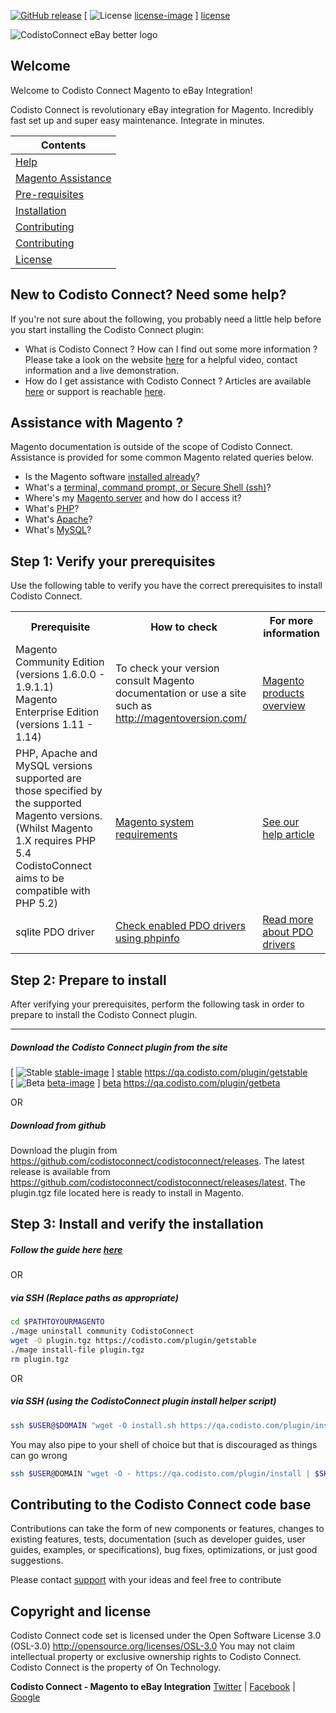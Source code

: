 [![GitHub release](https://img.shields.io/github/release/CodistoConnect/CodistoConnect.svg?style=plastic)](https://github.com/CodistoConnect/CodistoConnect/releases)
[ ![License] [license-image] ] [license]

![CodistoConnect eBay better logo](https://s3-ap-southeast-2.amazonaws.com/codisto/CodistoHeaderLogo.jpg)

<h2>Welcome</h2>
<p>
Welcome to Codisto Connect Magento to eBay Integration!
</p>

<p>
Codisto Connect is revolutionary eBay integration for Magento. Incredibly fast set up and super easy maintenance. Integrate in minutes.
</p>



|Contents      |
|------------- |
|<a href="https://github.com/CodistoConnect/CodistoConnect/tree/bm_readme_update#new-to-codisto-connect-need-some-help">Help</a>  |
|<a href="https://github.com/CodistoConnect/CodistoConnect/tree/bm_readme_update#assistance-with-magento-">Magento Assistance</a>  |
|<a href="https://github.com/CodistoConnect/CodistoConnect/tree/bm_readme_update#step-1-verify-your-prerequisites">Pre-requisites</a>  |
|<a href="https://github.com/CodistoConnect/CodistoConnect/tree/bm_readme_update#step-2-prepare-to-install">Installation</a>  |
|<a href="https://github.com/CodistoConnect/CodistoConnect/tree/bm_readme_update#contributing-to-the-codisto-connect-code-base">Contributing</a>  |
|<a href="https://github.com/CodistoConnect/CodistoConnect/tree/bm_readme_update#contributing-to-the-codisto-connect-code-base">Contributing</a>  |
|<a href="https://github.com/CodistoConnect/CodistoConnect/tree/bm_readme_update#copyright-and-license">License</a>  |


<h2>New to Codisto Connect? Need some help?</h2>
If you're not sure about the following, you probably need a little help before you start installing the Codisto Connect plugin:

* What is Codisto Connect ? How can I find out some more information ? Please take a look on the website <a href="https://codisto.com/">here</a> for a helpful video, contact information and a live demonstration.
* How do I get assistance with Codisto Connect ? Articles are available <a href="https://codisto.com/help.html">here</a> or support is reachable <a href="https://codisto.com/contact-us.html">here</a>.


<h2>Assistance with Magento ?</h2>
Magento documentation is outside of the scope of Codisto Connect. Assistance is provided for some common Magento related queries below.

*	Is the Magento software <a href="http://devdocs.magento.com/guides/v1.0/install-gde/basics/basics_magento-installed.html">installed already</a>?
*	What's a <a href="http://devdocs.magento.com/guides/v1.0/install-gde/basics/basics_login.html">terminal, command prompt, or Secure Shell (ssh)</a>?
*	Where's my <a href="http://devdocs.magento.com/guides/v1.0/install-gde/basics/basics_login.html">Magento server</a> and how do I access it?
*	What's <a href="http://devdocs.magento.com/guides/v1.0/install-gde/basics/basics_software.html">PHP</a>?
*	What's <a href="http://devdocs.magento.com/guides/v1.0/install-gde/basics/basics_software.html">Apache</a>?
*	What's <a href="http://devdocs.magento.com/guides/v1.0/install-gde/basics/basics_software.html">MySQL</a>?


<h2>Step 1: Verify your prerequisites</h2>

Use the following table to verify you have the correct prerequisites to install Codisto Connect.

<table>
	<tbody>
		<tr>
			<th>Prerequisite</th>
			<th>How to check</th>
			<th>For more information</th>
		</tr>
		<tr>
			<td>Magento Community Edition (versions 1.6.0.0 - 1.9.1.1) <br>
			Magento Enterprise Edition (versions 1.11 - 1.14)</td>
			<td>To check your version consult Magento documentation or use a site such as <a href="http://magentoversion.com/">http://magentoversion.com/</a></td>
			<td><a href="http://magento.com/products/overview">Magento products overview</a></td>
		</tr>
		<tr>
			<td>PHP, Apache and MySQL versions supported are those specified by the supported Magento versions. (Whilst Magento 1.X requires PHP 5.4 CodistoConnect aims to be compatible with PHP 5.2) </td>
			<td><a href="http://magento.com/resources/system-requirements">Magento system requirements</a></td>
			<td><a href="http://help.codisto.com/article/25-verify-your-prerequisites">See our help article</a></td>
		</tr>
		<tr>
			<td>sqlite PDO driver</td>
			<td><a href="http://php.net/manual/en/function.phpinfo.php">Check enabled PDO drivers using phpinfo</a></td>
			<td><a href="http://php.net/manual/en/pdo.drivers.php">Read more about PDO drivers</a></td>
        </tr>
</tbody>
</table>

<h2>Step 2: Prepare to install</h2>

After verifying your prerequisites, perform the following task in order to prepare to install the Codisto Connect plugin.

<hr>

<h5>Download the Codisto Connect plugin from the site</h5>

[ ![Stable] [stable-image] ] [stable] <a href="https://codisto.com/plugin/getstable">https://qa.codisto.com/plugin/getstable</a> <br>
[ ![Beta] [beta-image] ] [beta] <a href="https://codisto.com/plugin/getstable">https://qa.codisto.com/plugin/getbeta</a> <br>

OR

<h5>Download from github</h5>

Download the plugin from https://github.com/codistoconnect/codistoconnect/releases.
The latest release is available from https://github.com/codistoconnect/codistoconnect/releases/latest.
The plugin.tgz file located here is ready to install in Magento.



<h2>Step 3: Install and verify the installation</h2>

<h5>Follow the guide here <a href="https://codisto.com/install.html">here</a></h5>

OR

<h5>via SSH (Replace paths as appropriate)</h5>

``` bash
cd $PATHTOYOURMAGENTO
./mage uninstall community CodistoConnect
wget -O plugin.tgz https://codisto.com/plugin/getstable
./mage install-file plugin.tgz
rm plugin.tgz
```

OR

<h5>via SSH (using the CodistoConnect plugin install helper script)</h5>

``` bash
ssh $USER@$DOMAIN "wget -O install.sh https://qa.codisto.com/plugin/install && chmod +x ./install.sh && ./install.sh"
```

You may also pipe to your shell of choice but that is discouraged as things can go wrong
``` bash
ssh $USER@DOMAIN "wget -O - https://qa.codisto.com/plugin/install | $SHELL"
```


<h2>Contributing to the Codisto Connect code base</h2>
Contributions can take the form of new components or features, changes to existing features, tests, documentation (such as developer guides, user guides, examples, or specifications), bug fixes, optimizations, or just good suggestions.

Please contact <a href="https://codisto.com/contact-us.html">support</a> with your ideas and feel free to contribute

<h2>Copyright and license</h2>
Codisto Connect code set is licensed under the Open Software License 3.0 (OSL-3.0)
<a href="[license]">http://opensource.org/licenses/OSL-3.0</a> You may not claim intellectual property or exclusive ownership rights to Codisto Connect. Codisto Connect is the property of On Technology.

**Codisto Connect - Magento to eBay Integration**
[Twitter](https://twitter.com/Codisto/) | [Facebook](https://www.facebook.com/Codisto) | [Google](https://plus.google.com/+CodistoConnect/)

[stable]: Stable
[stable-image]: https://img.shields.io/badge/-Stable-brightgreen.svg

[beta]: Beta
[beta-image]: https://img.shields.io/badge/-Beta-orange.svg

[license-image]: https://img.shields.io/badge/license-OSL--3.0-blue.svg
[license]: http://opensource.org/licenses/OSL-3.0

